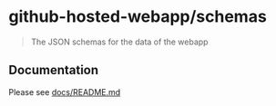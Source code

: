 # github-hosted-webapp/schemas

> The JSON schemas for the data of the webapp

## Documentation

Please see [docs/README.md](docs/README.md)
